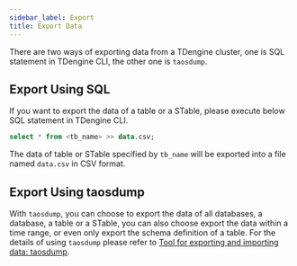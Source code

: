 ```yaml
---
sidebar_label: Export
title: Export Data
---
```


There are two ways of exporting data from a TDengine cluster, one is SQL statement in TDengine CLI, the other one is `taosdump`.

## Export Using SQL

If you want to export the data of a table or a STable, please execute below SQL statement in TDengine CLI.

```sql
select * from <tb_name> >> data.csv;
```

The data of table or STable specified by `tb_name` will be exported into a file named `data.csv` in CSV format.

## Export Using taosdump

With `taosdump`, you can choose to export the data of all databases, a database, a table or a STable, you can also choose export the data within a time range, or even only export the schema definition of a table. For the details of using `taosdump` please refer to [Tool for exporting and importing data: taosdump](/reference/taosdump).
